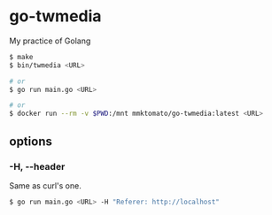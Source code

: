 # go-twmedia
My practice of Golang

```bash
$ make
$ bin/twmedia <URL>

# or
$ go run main.go <URL>

# or
$ docker run --rm -v $PWD:/mnt mmktomato/go-twmedia:latest <URL>
```

## options
### -H, --header
Same as curl's one.

```bash
$ go run main.go <URL> -H "Referer: http://localhost"
```
